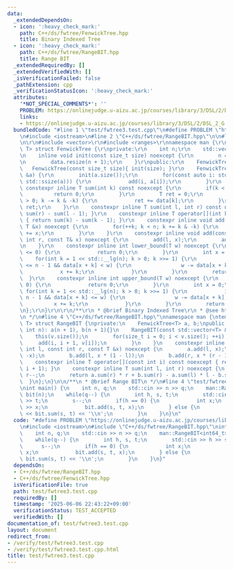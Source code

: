 ```yaml
---
data:
  _extendedDependsOn:
  - icon: ':heavy_check_mark:'
    path: C++/ds/fwtree/FenwickTree.hpp
    title: Binary Indexed Tree
  - icon: ':heavy_check_mark:'
    path: C++/ds/fwtree/RangeBIT.hpp
    title: Range BIT
  _extendedRequiredBy: []
  _extendedVerifiedWith: []
  _isVerificationFailed: false
  _pathExtension: cpp
  _verificationStatusIcon: ':heavy_check_mark:'
  attributes:
    '*NOT_SPECIAL_COMMENTS*': ''
    PROBLEM: https://onlinejudge.u-aizu.ac.jp/courses/library/3/DSL/2/DSL_2_G
    links:
    - https://onlinejudge.u-aizu.ac.jp/courses/library/3/DSL/2/DSL_2_G
  bundledCode: "#line 1 \"test/fwtree3.test.cpp\"\n#define PROBLEM \"https://onlinejudge.u-aizu.ac.jp/courses/library/3/DSL/2/DSL_2_G\"\
    \n#include <iostream>\n#line 2 \"C++/ds/fwtree/RangeBIT.hpp\"\n\n#line 2 \"C++/ds/fwtree/FenwickTree.hpp\"\
    \n\r\n#include <vector>\r\n#include <ranges>\r\nnamespace man {\r\ntemplate <class\
    \ T> struct FenwickTree {\r\nprivate:\r\n    int n;\r\n    std::vector<T> data;\r\
    \n    inline void init(const size_t size) noexcept {\r\n        n = size + 2;\r\
    \n        data.resize(n + 1);\r\n    }\r\npublic:\r\n    FenwickTree(){}\r\n \
    \   FenwickTree(const size_t size){ init(size); }\r\n    FenwickTree(const std::vector<T>\
    \ &a) {\r\n        init(a.size());\r\n        for(const auto i: std::views::iota(0,\
    \ std::ssize(a))) {\r\n            add(i, a[i]);\r\n        }\r\n    }\r\n   \
    \ constexpr inline T sum(int k) const noexcept {\r\n        if(k < 0) {\r\n  \
    \          return 0;\r\n        }\r\n        T ret = 0;\r\n        for(++k; k\
    \ > 0; k -= k & -k) {\r\n            ret += data[k];\r\n        }\r\n        return\
    \ ret;\r\n    }\r\n    constexpr inline T sum(int l, int r) const noexcept { return\
    \ sum(r) - sum(l - 1); }\r\n    constexpr inline T operator[](int k) const noexcept\
    \ { return sum(k) - sum(k - 1); }\r\n    constexpr inline void add(int k, const\
    \ T &x) noexcept {\r\n        for(++k; k < n; k += k & -k) {\r\n            data[k]\
    \ += x;\r\n        }\r\n    }\r\n    constexpr inline void add(const int l, const\
    \ int r, const T& x) noexcept {\r\n        add(l, x);\r\n        add(r + 1, -x);\r\
    \n    }\r\n    constexpr inline int lower_bound(T w) noexcept {\r\n        if(w\
    \ <= 0) {\r\n            return 0;\r\n        }\r\n        int x = 0;\r\n    \
    \    for(int k = 1 << std::__lg(n); k > 0; k >>= 1) {\r\n            if(x + k\
    \ <= n - 1 && data[x + k] < w) {\r\n                w -= data[x + k];\r\n    \
    \            x += k;\r\n            }\r\n        }\r\n        return x;\r\n  \
    \  }\r\n    constexpr inline int upper_bound(T w) noexcept {\r\n        if(w <\
    \ 0) {\r\n            return 0;\r\n        }\r\n        int x = 0;\r\n       \
    \ for(int k = 1 << std::__lg(n); k > 0; k >>= 1) {\r\n            if(x + k <=\
    \ n - 1 && data[x + k] <= w) {\r\n                w -= data[x + k];\r\n      \
    \          x += k;\r\n            }\r\n        }\r\n        return x;\r\n    }\r\
    \n};\r\n}\r\n\r\n/**\r\n * @brief Binary Indexed Tree\r\n * @see https://nyaannyaan.github.io/library/data-structure/binary-indexed-tree.hpp\r\
    \n */\n#line 4 \"C++/ds/fwtree/RangeBIT.hpp\"\nnamespace man {\ntemplate <class\
    \ T> struct RangeBIT {\nprivate:\n    FenwickTree<T> a, b;\npublic:\n    RangeBIT(const\
    \ int n): a(n + 1), b(n + 1){}\n    RangeBIT(const std::vector<T> &v) {\n    \
    \    this(v.size());\n        for(size_t i = 0; i < v.size(); ++i) {\n       \
    \     add(i, i + 1, v[i]);\n        }\n    }\n    constexpr inline void add(const\
    \ int l, const int r, const T &x) noexcept {\n        a.add(l, x);\n        a.add(r,\
    \ -x);\n        b.add(l, x * (1 - l));\n        b.add(r, x * (r - 1));\n    }\n\
    \    constexpr inline T operator[](const int i) const noexcept { return sum(i,\
    \ i + 1); }\n    constexpr inline T sum(int l, int r) noexcept {\n        l--,\
    \ r--;\n        return a.sum(r) * r + b.sum(r) - a.sum(l) * l - b.sum(l);\n  \
    \  }\n};\n}\n\n/**\n * @brief Range BIT\n */\n#line 4 \"test/fwtree3.test.cpp\"\
    \nint main() {\n    int n, q;\n    std::cin >> n >> q;\n    man::RangeBIT<int64_t>\
    \ bit(n);\n    while(q--) {\n        int h, s, t;\n        std::cin >> h >> s\
    \ >> t;\n        s--;\n        if(h == 0) {\n            int x;\n            std::cin\
    \ >> x;\n            bit.add(s, t, x);\n        } else {\n            std::cout\
    \ << bit.sum(s, t) << '\\n';\n        }\n    }\n}\n"
  code: "#define PROBLEM \"https://onlinejudge.u-aizu.ac.jp/courses/library/3/DSL/2/DSL_2_G\"\
    \n#include <iostream>\n#include \"C++/ds/fwtree/RangeBIT.hpp\"\nint main() {\n\
    \    int n, q;\n    std::cin >> n >> q;\n    man::RangeBIT<int64_t> bit(n);\n\
    \    while(q--) {\n        int h, s, t;\n        std::cin >> h >> s >> t;\n  \
    \      s--;\n        if(h == 0) {\n            int x;\n            std::cin >>\
    \ x;\n            bit.add(s, t, x);\n        } else {\n            std::cout <<\
    \ bit.sum(s, t) << '\\n';\n        }\n    }\n}"
  dependsOn:
  - C++/ds/fwtree/RangeBIT.hpp
  - C++/ds/fwtree/FenwickTree.hpp
  isVerificationFile: true
  path: test/fwtree3.test.cpp
  requiredBy: []
  timestamp: '2025-06-06 22:43:22+09:00'
  verificationStatus: TEST_ACCEPTED
  verifiedWith: []
documentation_of: test/fwtree3.test.cpp
layout: document
redirect_from:
- /verify/test/fwtree3.test.cpp
- /verify/test/fwtree3.test.cpp.html
title: test/fwtree3.test.cpp
---
```

